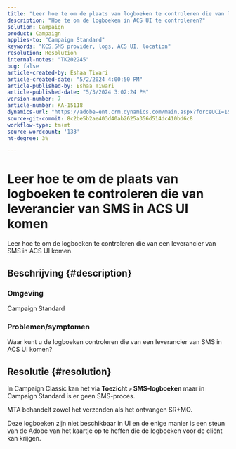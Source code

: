 ```yaml
---
title: "Leer hoe te om de plaats van logboeken te controleren die van leverancier van SMS in ACS UI komen"
description: "Hoe te om de logboeken in ACS UI te controleren?"
solution: Campaign
product: Campaign
applies-to: "Campaign Standard"
keywords: "KCS,SMS provider, logs, ACS UI, location"
resolution: Resolution
internal-notes: "TK202245"
bug: false
article-created-by: Eshaa Tiwari
article-created-date: "5/2/2024 4:00:50 PM"
article-published-by: Eshaa Tiwari
article-published-date: "5/3/2024 3:02:24 PM"
version-number: 7
article-number: KA-15118
dynamics-url: "https://adobe-ent.crm.dynamics.com/main.aspx?forceUCI=1&pagetype=entityrecord&etn=knowledgearticle&id=10258f22-9d08-ef11-9f8a-6045bd006793"
source-git-commit: 8c2be5b2ae403d40ab2625a356d514dc410bd6c8
workflow-type: tm+mt
source-wordcount: '133'
ht-degree: 3%

---
```


# Leer hoe te om de plaats van logboeken te controleren die van leverancier van SMS in ACS UI komen


Leer hoe te om de logboeken te controleren die van een leverancier van SMS in ACS UI komen.

## Beschrijving {#description}


### <b>Omgeving</b>

Campaign Standard

### <b>Problemen/symptomen</b>

Waar kunt u de logboeken controleren die van een leverancier van SMS in ACS UI komen?


## Resolutie {#resolution}


In Campaign Classic kan het via <b>Toezicht `>`  SMS-logboeken </b>maar in Campaign Standard is er geen SMS-proces.

MTA behandelt zowel het verzenden als het ontvangen SR+MO.

Deze logboeken zijn niet beschikbaar in UI en de enige manier is een steun van de Adobe van het kaartje op te heffen die de logboeken voor de cliënt kan krijgen.
